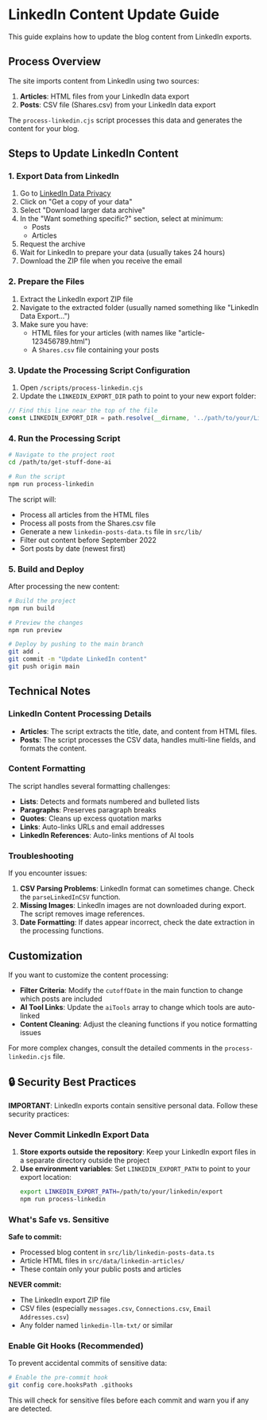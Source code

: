 # LinkedIn Content Update Guide

This guide explains how to update the blog content from LinkedIn exports.

## Process Overview

The site imports content from LinkedIn using two sources:
1. **Articles**: HTML files from your LinkedIn data export
2. **Posts**: CSV file (Shares.csv) from your LinkedIn data export

The `process-linkedin.cjs` script processes this data and generates the content for your blog.

## Steps to Update LinkedIn Content

### 1. Export Data from LinkedIn

1. Go to [LinkedIn Data Privacy](https://www.linkedin.com/psettings/data-privacy)
2. Click on "Get a copy of your data"
3. Select "Download larger data archive"
4. In the "Want something specific?" section, select at minimum:
   - Posts
   - Articles
5. Request the archive
6. Wait for LinkedIn to prepare your data (usually takes 24 hours)
7. Download the ZIP file when you receive the email

### 2. Prepare the Files

1. Extract the LinkedIn export ZIP file
2. Navigate to the extracted folder (usually named something like "LinkedIn Data Export...")
3. Make sure you have:
   - HTML files for your articles (with names like "article-123456789.html")
   - A `Shares.csv` file containing your posts

### 3. Update the Processing Script Configuration

1. Open `/scripts/process-linkedin.cjs`
2. Update the `LINKEDIN_EXPORT_DIR` path to point to your new export folder:

```javascript
// Find this line near the top of the file
const LINKEDIN_EXPORT_DIR = path.resolve(__dirname, '../path/to/your/LinkedIn export folder');
```

### 4. Run the Processing Script

```bash
# Navigate to the project root
cd /path/to/get-stuff-done-ai

# Run the script
npm run process-linkedin
```

The script will:
- Process all articles from the HTML files
- Process all posts from the Shares.csv file
- Generate a new `linkedin-posts-data.ts` file in `src/lib/`
- Filter out content before September 2022
- Sort posts by date (newest first)

### 5. Build and Deploy

After processing the new content:

```bash
# Build the project
npm run build

# Preview the changes
npm run preview

# Deploy by pushing to the main branch
git add .
git commit -m "Update LinkedIn content"
git push origin main
```

## Technical Notes

### LinkedIn Content Processing Details

- **Articles**: The script extracts the title, date, and content from HTML files.
- **Posts**: The script processes the CSV data, handles multi-line fields, and formats the content.

### Content Formatting

The script handles several formatting challenges:

- **Lists**: Detects and formats numbered and bulleted lists
- **Paragraphs**: Preserves paragraph breaks
- **Quotes**: Cleans up excess quotation marks
- **Links**: Auto-links URLs and email addresses
- **LinkedIn References**: Auto-links mentions of AI tools

### Troubleshooting

If you encounter issues:

1. **CSV Parsing Problems**: LinkedIn format can sometimes change. Check the `parseLinkedInCSV` function.
2. **Missing Images**: LinkedIn images are not downloaded during export. The script removes image references.
3. **Date Formatting**: If dates appear incorrect, check the date extraction in the processing functions.

## Customization

If you want to customize the content processing:

- **Filter Criteria**: Modify the `cutoffDate` in the main function to change which posts are included
- **AI Tool Links**: Update the `aiTools` array to change which tools are auto-linked
- **Content Cleaning**: Adjust the cleaning functions if you notice formatting issues

For more complex changes, consult the detailed comments in the `process-linkedin.cjs` file.

## 🔒 Security Best Practices

**IMPORTANT**: LinkedIn exports contain sensitive personal data. Follow these security practices:

### Never Commit LinkedIn Export Data

1. **Store exports outside the repository**: Keep your LinkedIn export files in a separate directory outside the project
2. **Use environment variables**: Set `LINKEDIN_EXPORT_PATH` to point to your export location:
   ```bash
   export LINKEDIN_EXPORT_PATH=/path/to/your/linkedin/export
   npm run process-linkedin
   ```

### What's Safe vs. Sensitive

**Safe to commit:**
- Processed blog content in `src/lib/linkedin-posts-data.ts`
- Article HTML files in `src/data/linkedin-articles/`
- These contain only your public posts and articles

**NEVER commit:**
- The LinkedIn export ZIP file
- CSV files (especially `messages.csv`, `Connections.csv`, `Email Addresses.csv`)
- Any folder named `linkedin-llm-txt/` or similar

### Enable Git Hooks (Recommended)

To prevent accidental commits of sensitive data:

```bash
# Enable the pre-commit hook
git config core.hooksPath .githooks
```

This will check for sensitive files before each commit and warn you if any are detected.